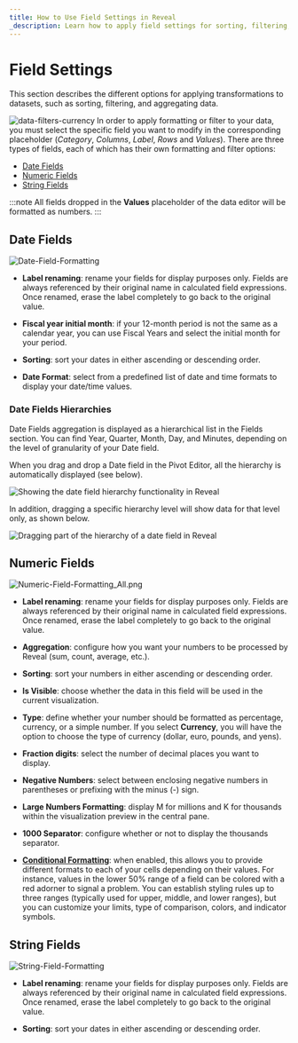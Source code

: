 ```yaml
---
title: How to Use Field Settings in Reveal 
_description: Learn how to apply field settings for sorting, filtering, and aggregating data.
---
```


# Field Settings

This section describes the different options for applying
transformations to datasets, such as sorting, filtering, and aggregating
data.

![data-filters-currency](images/data-filters-currency-sample.png)
In order to apply formatting or filter to your data, you must select the
specific field you want to modify in the corresponding placeholder
(*Category*, *Columns*, *Label*, *Rows* and *Values*). There are three
types of fields, each of which has their own formatting and filter
options:

- [Date Fields](#date-fields)
- [Numeric Fields](#numeric-fields) 
- [String Fields](#string-fields)

:::note 
All fields dropped in the **Values** placeholder of the data editor will be formatted as numbers.
:::

## Date Fields

![Date-Field-Formatting](images/formatting-date-field.png)
  - **Label renaming**: rename your fields for display purposes only.
    Fields are always referenced by their original name in calculated
    field expressions. Once renamed, erase the label completely to go
    back to the original value.

  - **Fiscal year initial month**: if your 12-month period is not the
    same as a calendar year, you can use Fiscal Years and select the
    initial month for your period.

  - **Sorting**: sort your dates in either ascending or descending
    order.

  - **Date Format**: select from a predefined list of date and time
    formats to display your date/time values.

### Date Fields Hierarchies

Date Fields aggregation is displayed as a hierarchical list in the Fields section. You can find Year, Quarter, Month, Day, and Minutes, depending on the level of granularity of your Date field.

When you drag and drop a Date field in the Pivot Editor, all the hierarchy is automatically displayed (see below).

![Showing the date field hierarchy functionality in Reveal](images/date-fields-hierarchy.png)

In addition, dragging a specific hierarchy level will show data for that level only, as shown below.

![Dragging part of the hierarchy of a date field in Reveal](images/date-field-hierarchy-level-example.png)

## Numeric Fields

![Numeric-Field-Formatting\_All.png](images/numeric-field-settings.png)
  - **Label renaming**: rename your fields for display purposes only.
    Fields are always referenced by their original name in calculated
    field expressions. Once renamed, erase the label completely to go
    back to the original value.

  - **Aggregation**: configure how you want your numbers to be processed
    by Reveal (sum, count, average, etc.).

  - **Sorting**: sort your numbers in either ascending or descending
    order.

  - **Is Visible**: choose whether the data in this field will be used
    in the current visualization.

  - **Type**: define whether your number should be formatted as
    percentage, currency, or a simple number. If you select
    **Currency**, you will have the option to choose the type of
    currency (dollar, euro, pounds, and yens).

  - **Fraction digits**: select the number of decimal places you want to
    display.

  - **Negative Numbers**: select between enclosing negative numbers in
    parentheses or prefixing with the minus (-) sign.

  - **Large Numbers Formatting**: display M for millions and K for
    thousands within the visualization preview in the central pane.

  - **1000 Separator**: configure whether or not to display the
    thousands separator.

  - [**Conditional Formatting**](conditional-formatting): when enabled,
    this allows you to provide different formats to each of your cells
    depending on their values. For instance, values in the lower 50%
    range of a field can be colored with a red adorner to signal a
    problem. You can establish styling rules up to three ranges
    (typically used for upper, middle, and lower ranges), but you can
    customize your limits, type of comparison, colors, and indicator
    symbols. 


## String Fields

![String-Field-Formatting](images/string-field-formatting-field-settings-dialog.png)
  - **Label renaming**: rename your fields for display purposes only.
    Fields are always referenced by their original name in calculated
    field expressions. Once renamed, erase the label completely to go
    back to the original value.

  - **Sorting**: sort your dates in either ascending or descending
    order.
